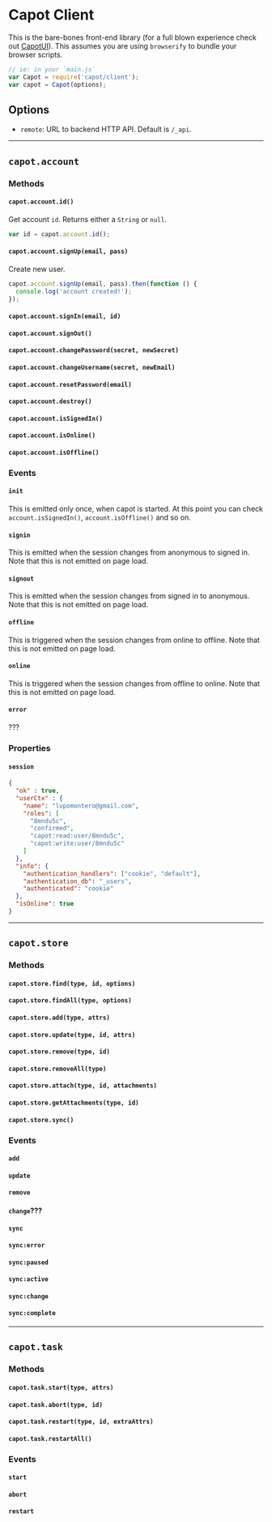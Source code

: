 # Capot Client

This is the bare-bones front-end library (for a full blown experience check out [CapotUI](./ui/)). This assumes you are using `browserify` to bundle your browser scripts.

```js
// ie: in your `main.js`
var Capot = require('capot/client');
var capot = Capot(options);
```

## Options

* `remote`: URL to backend HTTP API. Default is `/_api`.

***

## `capot.account`

### Methods

#### `capot.account.id()`

Get account `id`. Returns either a `String` or `null`.

```js
var id = capot.account.id();
```

#### `capot.account.signUp(email, pass)`

Create new user.

```js
capot.account.signUp(email, pass).then(function () {
  console.log('account created!');
});
```

#### `capot.account.signIn(email, id)`
#### `capot.account.signOut()`
#### `capot.account.changePassword(secret, newSecret)`
#### `capot.account.changeUsername(secret, newEmail)`
#### `capot.account.resetPassword(email)`
#### `capot.account.destroy()`
#### `capot.account.isSignedIn()`
#### `capot.account.isOnline()`
#### `capot.account.isOffline()`

### Events

#### `init`

This is emitted only once, when capot is started. At this point you can check `account.isSignedIn()`, `account.isOffline()` and so on.

#### `signin`

This is emitted when the session changes from anonymous to signed in. Note that this is not emitted on page load.

#### `signout`

This is emitted when the session changes from signed in to anonymous. Note that this is not emitted on page load.

#### `offline`

This is triggered when the session changes from online to offline. Note that this is not emitted on page load.

#### `online`

This is triggered when the session changes from offline to online. Note that this is not emitted on page load.

#### `error`

???

### Properties

#### `session`

```json
{
  "ok" : true,
  "userCtx" : {
    "name": "lupomontero@gmail.com",
    "roles": [
      "8mndu5c",
      "confirmed",
      "capot:read:user/8mndu5c",
      "capot:write:user/8mndu5c"
    ]
  },
  "info": {
    "authentication_handlers": ["cookie", "default"],
    "authentication_db": "_users",
    "authenticated": "cookie"
  },
  "isOnline": true
}
```

***

## `capot.store`

### Methods

#### `capot.store.find(type, id, options)`
#### `capot.store.findAll(type, options)`
#### `capot.store.add(type, attrs)`
#### `capot.store.update(type, id, attrs)`
#### `capot.store.remove(type, id)`
#### `capot.store.removeAll(type)`
#### `capot.store.attach(type, id, attachments)`
#### `capot.store.getAttachments(type, id)`
#### `capot.store.sync()`

### Events

#### `add`
#### `update`
#### `remove`
#### `change`???
#### `sync`
#### `sync:error`
#### `sync:paused`
#### `sync:active`
#### `sync:change`
#### `sync:complete`

***

## `capot.task`

### Methods

#### `capot.task.start(type, attrs)`
#### `capot.task.abort(type, id)`
#### `capot.task.restart(type, id, extraAttrs)`
#### `capot.task.restartAll()`

### Events

#### `start`
#### `abort`
#### `restart`
